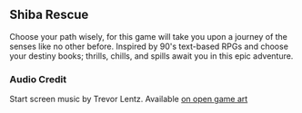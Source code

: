 ## Shiba Rescue
Choose your path wisely, for this game will take you upon a journey of the senses like no other before. 
Inspired by 90's text-based RPGs and choose your destiny books; thrills, chills, and spills await you in this epic adventure. 


### Audio Credit
Start screen music by Trevor Lentz. Available [on open game art](https://opengameart.org/content/pixel-river)
